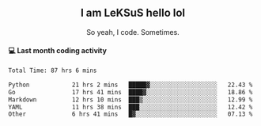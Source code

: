 <h2 align="center">I am LeKSuS hello lol</h2>
<p align="center">So yeah, I code. Sometimes.</p>

#### :computer: Last month coding activity
<!--START_SECTION:waka-->

```txt
Total Time: 87 hrs 6 mins

Python            21 hrs 2 mins   █████▓░░░░░░░░░░░░░░░░░░░   22.43 %
Go                17 hrs 41 mins  ████▓░░░░░░░░░░░░░░░░░░░░   18.86 %
Markdown          12 hrs 10 mins  ███▒░░░░░░░░░░░░░░░░░░░░░   12.99 %
YAML              11 hrs 38 mins  ███░░░░░░░░░░░░░░░░░░░░░░   12.42 %
Other             6 hrs 41 mins   █▓░░░░░░░░░░░░░░░░░░░░░░░   07.13 %
```

<!--END_SECTION:waka-->
